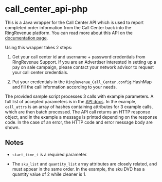 <h1>call_center_api-php</h1>

This is a Java wrapper for the Call Center API which is used to report completed order information from the Call Center back into the RingRevenue platform. You can read more about this API on the [documentation page](http://support.ringrevenue.com/advertisers/Sales_Reporting_API). 

Using this wrapper takes 2 steps:

1. Get your call center id and username + password credentials from RingRevenue Support. If you are an Advertiser interested in setting up a pay on sale campaign, please contact your network advisor to request your call center credentials.

2. Put your credentials in the `RingRevenue_Call_Center.config` HashMap and fill the call information according to your needs.

The provided sample script processes 3 calls with example parameters. A full list of accepted parameters is in the [API docs](http://support.ringrevenue.com/advertisers/Sales_Reporting_API). In the example, `call_attrs` is an array of hashes containing attributes for 3 example calls, which are then batch processed. The API call returns an HTTP response object, and in the example a message is printed depending on the response code. In the case of an error, the HTTP code and error message body are shown.

## Notes

* `start_time_t` is a required parameter.

* The `sku_list` and `quantity_list` array attributes are closely related, and must appear in the same order. In the example,  the sku DVD has a quantity value of 2 while cleaner is 1.